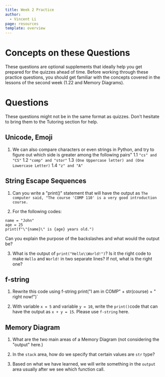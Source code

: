 ```yaml
---
title: Week 2 Practice
author:
  - Vincent Li
page: resources
template: overview
---
```


# Concepts on these Questions

These questions are optional supplements that ideally help you get prepared for the quizzes ahead of time. Before working through these practice questions, you should get familiar with the concepts covered in the lessons of the second week (1.22 and Memory Diagrams).

# Questions
These questions might not be in the same format as quizzes. Don't hesitate to bring them to the Tutoring section for help.

## Unicode, Emoji
1. We can also compare characters or even strings in Python, and try to figure out which side is greater among the following pairs"
1.1 `"cs" and "CS"`
1.2 `"comp" and "stor"`
1.3 `(One Uppercase letter) and (One Lowercase Letter)`
1.4 `"z" and "A"`

## String Escape Sequences
1. Can you write a "print()" statement that will have the output as `The computer said, "The course 'COMP 110' is a very good introduction course.`

2. For the following codes:
~~~
name = "John"
age = 25
print(f"\"{name}\" is {age} years old.")
~~~
Can you explain the purpose of the backslashes and what would the output be?

3. What is the output of `print("Hello\\World!")`? Is it the right code to make `Hello` and `World!` in two separate lines? If not, what is the right one?

## f-string
1. Rewrite this code using f-string print("I am in COMP" + str(course) + " right now!")`

2. With variable `x = 5` and variable `y = 10`, write the `print()`code that can have the output as `x + y = 15`. Please use `f-string` here.

## Memory Diagram
1. What are the two main areas of a Memory Diagram (not considering the "output" here.)

2. In the `stack` area, how do we specify that certain values are `str` type?

3. Based on what we have learned, we will write something in the `output` area usually after we see which function call.

